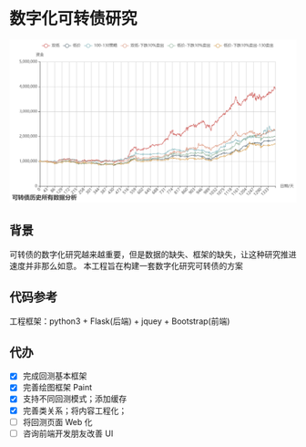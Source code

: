 # 数字化可转债研究

![1678511676199](image/readme/1678511676199.png)

## 背景

可转债的数字化研究越来越重要，但是数据的缺失、框架的缺失，让这种研究推进速度并非那么如意。
本工程旨在构建一套数字化研究可转债的方案

## 代码参考

工程框架：python3 + Flask(后端) + jquey + Bootstrap(前端)

## 代办

- [X] 完成回测基本框架
- [X] 完善绘图框架 Paint
- [X] 支持不同回测模式；添加缓存
- [X] 完善类关系；将内容工程化；
- [ ] 将回测页面 Web 化
- [ ] 咨询前端开发朋友改善 UI
